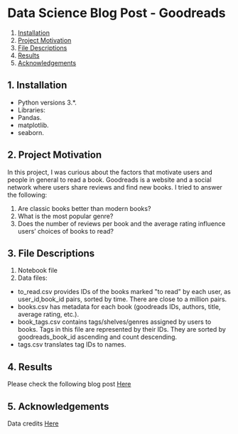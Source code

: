 # Data Science Blog Post - Goodreads

1. [Installation](#installation)
2. [Project Motivation](#motivation)
3. [File Descriptions](#files)
4. [Results](#results)
5. [Acknowledgements](#Acknowledgements)

## 1. Installation <a name="installation"></a>

- Python versions 3.*.
- Libraries:
- Pandas.
- matplotlib.
- seaborn.

## 2. Project Motivation <a name="motivation"></a>
In this project, I was curious about the factors that motivate users and people in general to read a book. Goodreads is a website and a social network where users share reviews and find new books. I tried to answer the following:

1. Are classic books better than modern books?
2. What is the most popular genre? 
3. Does the number of reviews per book and the average rating influence users’ choices of books to read?


## 3. File Descriptions <a name="files"></a>  

1. Notebook file 
2. Data files:
- to_read.csv provides IDs of the books marked "to read" by each user, as user_id,book_id pairs, sorted by time. There are close to a million pairs.
- books.csv has metadata for each book (goodreads IDs, authors, title, average rating, etc.).
- book_tags.csv contains tags/shelves/genres assigned by users to books. Tags in this file are represented by their IDs. They are sorted by goodreads_book_id ascending and count descending.
- tags.csv translates tag IDs to names.

## 4. Results <a name="results"></a>
Please check the following blog post [Here](https://medium.com/@athlatif/what-motivates-readers-to-choose-their-next-book-insights-on-goodreads-dataset-41681e9720f7)

## 5. Acknowledgements<a name="Acknowledgements"></a>
Data credits [Here](https://github.com/zygmuntz/goodbooks-10k) 


